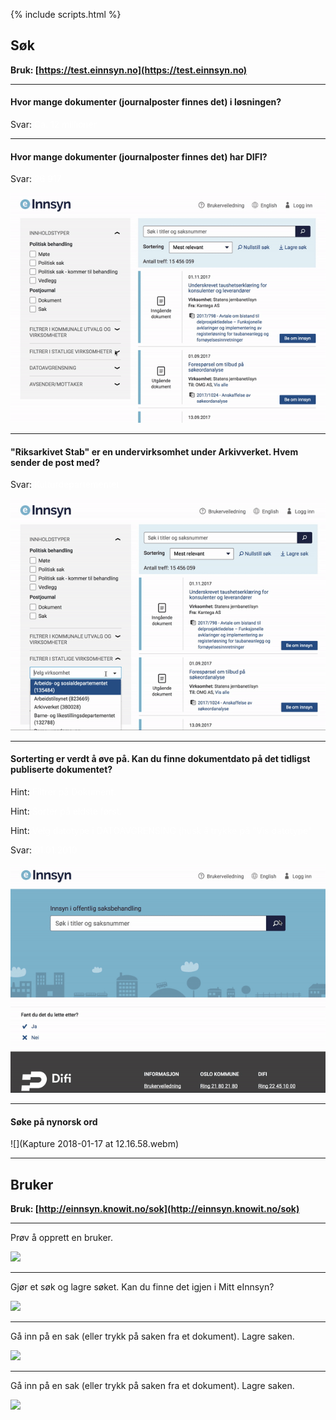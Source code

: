 {% include scripts.html %}


## Søk
**Bruk: [https://test.einnsyn.no](https://test.einnsyn.no)**

***

#### Hvor mange dokumenter (journalposter finnes det) i løsningen?
 
 Svar: <span style="color:white">Ca. 12 millioner</span>

***

#### Hvor mange dokumenter (journalposter finnes det) har DIFI?
 
 Svar: <span style="color:white">26 917</span>
 
 ![](ezgif-4-2918a874d7.png)
 
***
 
 
#### "Riksarkivet Stab" er en undervirksomhet under Arkivverket. Hvem sender de post med?
 
 Svar: <span style="color:white">Kulturdepartementet</span>
 
![](ezgif-4-84cee4de6f.png)



***

#### Sorterting er verdt å øve på. Kan du finne dokumentdato på det tidligst publiserte dokumentet?

Hint: <span style="color:white">Filtrer på Dokument. </span>

Hint: <span style="color:white">Sorter på eldste først. </span>

Hint: <span style="color:white">Velg datotype i DATOAVGRENSING (husk å trykke på "Vis datotype"</span>

Svar: <span style="color:white">01.01.2010</span>

![](ezgif-4-dfe1f3a338.png)

***
#### Søke på nynorsk ord

![](Kapture 2018-01-17 at 12.16.58.webm)

*** 

## Bruker
**Bruk: [http://einnsyn.knowit.no/sok](http://einnsyn.knowit.no/sok)**


***

Prøv å opprett en bruker.

![](a.png)


***

Gjør et søk og lagre søket. Kan du finne det igjen i Mitt eInnsyn?

![](a.png)



***

Gå inn på en sak (eller trykk på saken fra et dokument). Lagre saken.

![](a.png)

***

Gå inn på en sak (eller trykk på saken fra et dokument). Lagre saken.

![](a.png)


